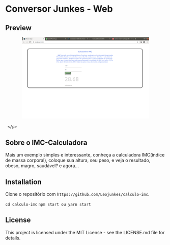 # Conversor Junkes - Web

## Preview

<p align="center">
   <img src="./src/imgReadme/Captura de tela de 2020-11-01 01-22-29.png" alt="Calculo-imc" width="400"/>
    
     </p>

## Sobre o IMC-Calculadora

Mais um exemplo simples e interessante, conheça a calculadora IMC(índice de massa corporal), coloque sua altura, seu peso, e veja o resultado, obeso, magro, saudável? e agora...

## Installation

Clone o repositório com `https://github.com/Leojunkes/calculo-imc`.

`cd calculo-imc`
`npm start ou yarn start`

## License

This project is licensed under the MIT License - see the LICENSE.md file for details.
